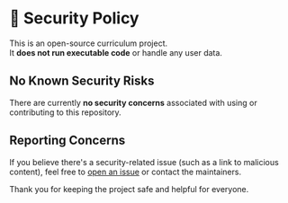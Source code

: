 # 🔐 Security Policy

This is an open-source curriculum project.  
It **does not run executable code** or handle any user data.

## No Known Security Risks

There are currently **no security concerns** associated with using or contributing to this repository.

## Reporting Concerns

If you believe there's a security-related issue (such as a link to malicious content), feel free to [open an issue](https://github.com/AgenticAiLabs/Ai-Engineering-Roadmap/issues) or contact the maintainers.

Thank you for keeping the project safe and helpful for everyone.
